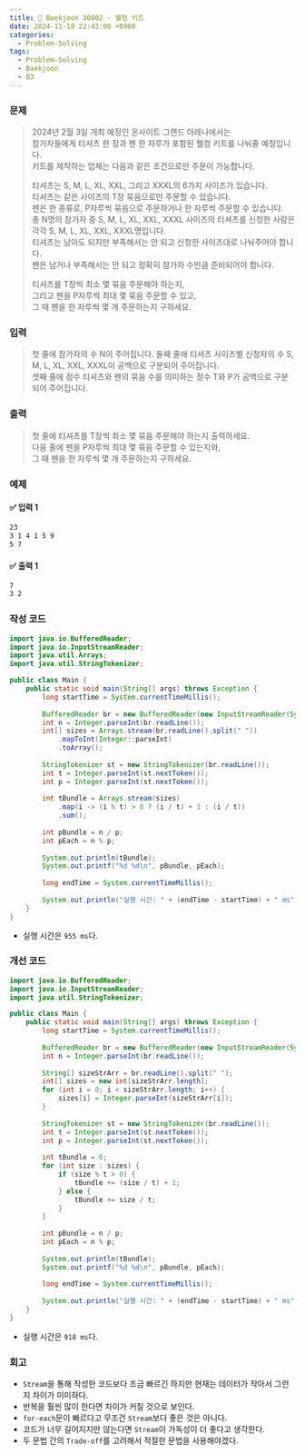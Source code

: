 ```yaml
---
title: 🧩 Baekjoon 30802 - 웰컴 키트
date: 2024-11-18 22:43:00 +0900
categories:
  - Problem-Solving
tags:
  - Problem-Solving
  - Baekjoon
  - B3
---
```


### 문제
> 2024년 2월 3일 개최 예정인 온사이트 그랜드 아레나에서는   
> 참가자들에게 티셔츠 한 장과 펜 한 자루가 포함된 웰컴 키트를 나눠줄 예정입니다.   
> 키트를 제작하는 업체는 다음과 같은 조건으로만 주문이 가능합니다.  
> 
> 티셔츠는 S, M, L, XL, XXL, 그리고 XXXL의 6가지 사이즈가 있습니다.   
> 티셔츠는 같은 사이즈의 T장 묶음으로만 주문할 수 있습니다.  
> 펜은 한 종류로, P자루씩 묶음으로 주문하거나 한 자루씩 주문할 수 있습니다.  
> 총 N명의 참가자 중 S, M, L, XL, XXL, XXXL 사이즈의 티셔츠를 신청한 사람은   
> 각각 S, M, L, XL, XXL, XXXL명입니다.   
> 티셔츠는 남아도 되지만 부족해서는 안 되고 신청한 사이즈대로 나눠주어야 합니다.   
> 펜은 남거나 부족해서는 안 되고 정확히 참가자 수만큼 준비되어야 합니다. 
> 
> 티셔츠를 T장씩 최소 몇 묶음 주문해야 하는지,   
> 그리고 펜을 P자루씩 최대 몇 묶음 주문할 수 있고,   
> 그 때 펜을 한 자루씩 몇 개 주문하는지 구하세요.


### 입력
> 첫 줄에 참가자의 수 N이 주어집니다. 
> 둘째 줄에 티셔츠 사이즈별 신청자의 수 S, M, L, XL, XXL, XXXL이 공백으로 구분되어 주어집니다.   
> 셋째 줄에 정수 티셔츠와 펜의 묶음 수를 의미하는 정수 T와 P가 공백으로 구분되어 주어집니다. 


### 출력
> 첫 줄에 티셔츠를 T장씩 최소 몇 묶음 주문해야 하는지 출력하세요.   
> 다음 줄에 펜을 P자루씩 최대 몇 묶음 주문할 수 있는지와,   
> 그 때 펜을 한 자루씩 몇 개 주문하는지 구하세요.​


### 예제
#### ✅ 입력 1
```bash
23 
3 1 4 1 5 9 
5 7
```

#### ✅ 출력 1
```bash
7
3 2
```


### 작성 코드
```java
import java.io.BufferedReader;
import java.io.InputStreamReader;
import java.util.Arrays;
import java.util.StringTokenizer;

public class Main {
	public static void main(String[] args) throws Exception {
		long startTime = System.currentTimeMillis();
		
		BufferedReader br = new BufferedReader(new InputStreamReader(System.in));
		int n = Integer.parseInt(br.readLine());
		int[] sizes = Arrays.stream(br.readLine().split(" "))
			.mapToInt(Integer::parseInt)
			.toArray();
				
		StringTokenizer st = new StringTokenizer(br.readLine());
		int t = Integer.parseInt(st.nextToken());
		int p = Integer.parseInt(st.nextToken());
		
		int tBundle = Arrays.stream(sizes)
			.map(i -> (i % t) > 0 ? (i / t) + 1 : (i / t))
			.sum();
				
		int pBundle = n / p;
		int pEach = n % p;
		
		System.out.println(tBundle);
		System.out.printf("%d %d\n", pBundle, pEach);
		
		long endTime = System.currentTimeMillis();
		
		System.out.println("실행 시간: " + (endTime - startTime) + " ms");
	}
}
```
- 실행 시간은 `955 ms`다.

### 개선 코드
```java
import java.io.BufferedReader;
import java.io.InputStreamReader;
import java.util.StringTokenizer;

public class Main {
	public static void main(String[] args) throws Exception {
		long startTime = System.currentTimeMillis();
		
		BufferedReader br = new BufferedReader(new InputStreamReader(System.in));
		int n = Integer.parseInt(br.readLine());
		
		String[] sizeStrArr = br.readLine().split(" ");
		int[] sizes = new int[sizeStrArr.length];
		for (int i = 0; i < sizeStrArr.length; i++) {
			sizes[i] = Integer.parseInt(sizeStrArr[i]);
		}
		
		StringTokenizer st = new StringTokenizer(br.readLine());
		int t = Integer.parseInt(st.nextToken());
		int p = Integer.parseInt(st.nextToken());
		
		int tBundle = 0;
		for (int size : sizes) {
			if (size % t > 0) {
				tBundle += (size / t) + 1;
			} else {
				tBundle += size / t;
			}
		}
		
		int pBundle = n / p;
		int pEach = n % p;
		
		System.out.println(tBundle);
		System.out.printf("%d %d\n", pBundle, pEach);
		
		long endTime = System.currentTimeMillis();
		
		System.out.println("실행 시간: " + (endTime - startTime) + " ms");
	}
}
```
- 실행 시간은 `918 ms`다. 


### 회고
- `Stream`을 통해 작성한 코드보다 조금 빠르긴 하지만 현재는 데이터가 작아서 그런지 차이가 미미하다.
- 반복을 훨씬 많이 한다면 차이가 커질 것으로 보인다.
- `for-each`문이 빠르다고 무조건 `Stream`보다 좋은 것은 아니다.
- 코드가 너무 길어지지만 않는다면 `Stream`이 가독성이 더 좋다고 생각한다.  
- 두 문법 간의 `Trade-off`를 고려해서 적절한 문법을 사용해야겠다.